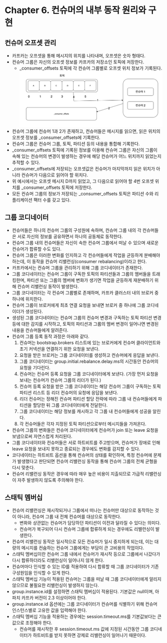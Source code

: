 # Chapter 6. 컨슈머의 내부 동작 원리와 구현

## 컨슈머 오프셋 관리
* 카프카는 오프셋을 통해 메시지의 위치를 나타내며, 오프셋은 숫자 형태다.
* 컨슈머 그룹은 자신의 오프셋 정보를 카프카의 저장소인 토픽에 저장한다.
  * _consumer_offsets 토픽에 각 컨슈머 그룹별로 오프셋 위치 정보가 기록된다.
![컨슈머 동작](consumer.png)
* 컨슈머 그룹에 컨슈머 1과 2가 존재하고, 컨슈머들은 메시지를 읽으면, 읽은 위치의 오프셋 정보를 _consumer_offsets에 기록한다.
* 컨슈머 그룹은 컨슈머 그룹, 토픽, 파티션 등의 내용을 통합해 기록한다.
* _consumer_offsets 토픽에 기록된 정보를 이용해 컨슈머 그룹은 자신의 그룹이 속해 있는 컨슈머의 변경이 발생하는 경우에 해당 컨슈머가 어느 위치까지 읽었는지 추적할 수 있다.
* _consumer_offsets에 저장되는 오프셋값은 컨슈머가 마지막까지 읽은 위치가 아니라 컨슈머가 다음으로 읽어야 할 위치다.
* 위 예시에서는 오프셋 메시지 D까지 읽었고, 그 다음으로 읽어야 할 4번 오프셋 위치를 _consumer_offsets 토픽에 저장한다.
* 모든 컨슈머 그룹의 정보가 저장되는 _consumer_offsets 토픽은 파티션 수와 리플리케이션 팩터 수를 갖고 있다.

## 그룹 코디네이터
* 컨슈머들은 하나의 컨슈머 그룹의 구성원에 속하며, 컨슈머 그룹 내의 각 컨슈머들은 서로 자신의 정보를 공유하면서 하나의 공동체로 동작한다.
* 컨슈머 그룹 내의 컨슈머들은 자신이 속한 컨슈머 그룹에서 떠날 수 있으며 새로운 컨슈머가 합류할 수도 있다.
* 컨슈머 그룹은 이러한 변화를 인지하고 각 컨슈머들에게 작업을 균등하게 분배해야 하는데, 이 동작을 컨슈머 리밸런싱(consumer rebalancing)이라고 한다.
* 카프카에서는 컨슈머 그룹을 관리하기 위해 그룹 코디네이터가 존재한다.
* 그룹 코디네이터는 컨슈머 그룹이 구독한 토픽의 파티션들과 그룹의 멤버들을 트래킹한며, 파티션 또는 그룹의 멤버에 변화가 생기면 작업을 균등하게 재분배하기 위해 컨슈머 리밸런싱 동작이 발생한다.
* 그룹 코디네이터는 각 컨슈머 그룹별로 존재하며, 카프카 클러스터 내의 브로커 중 하나에 위치한다.
* 컨슈머 그룹이 브로커에게 최초 연결 요청을 보내면 브로커 중 하나에 그룹 코디네이더가 생성된다.
* 생성된 그룹 코디네이터는 컨슈머 그룹의 컨슈머 변경과 구독하는 토픽 파티션 변경 등에 대한 감지를 시작하고, 토픽의 파티션과 그룹의 멤버 변경이 일어나면 변경된 내용을 컨슈머들에게 알려준다.
* 컨슈머 그룹 등록 동작 과정은 아래와 같다.
  1. 컨슈머는 bootstrap.brokers 리스트에 있는 브로커에게 컨슈머 클라이언트와 초기 커넥션을 연결하기 위한 요청을 보낸다.
  2. 요청을 받은 브로커는 그룹 코디네이터를 생성하고 컨슈머에게 응답을 보낸다.
  3. 그룹 코디네이터는 group.initial.rebalance.delay.ms의 시간동안 컨슈머의 요청을 기다린다.
  4. 컨슈머는 컨슈머 등록 요청을 그룹 코디네이터에게 보낸다. (가장 먼저 요청을 보내는 컨슈머가 컨슈머 그룹의 리더가 된다.)
  5. 컨슈머 등록 요청을 받은 그룹 코디네이터는 해당 컨슈머 그룹이 구독하는 토픽 파티션 리스트 등 리더 컨슈머의 요청에 응답을 보낸다.
  6. 리더 컨슈머는 정해진 컨슈머 파티션 할당 전략에 따라 그룹 내 컨슈머들에게 파티션을 할당한 뒤 그룹 코디네이터에게 전달한다.
  7. 그룹 코디네이터는 해당 정보를 캐시하고 각 그룹 내 컨슈머들에게 성공을 알린다.
  8. 각 컨슈머들은 각자 지정된 토픽 파티션으로부터 메시지들을 가져온다.
* 컨슈머 그룹의 변화들은 컨슈머 코디네이터에게 컨슈머가 join 또는 leave 요청을 보냄으로써 자연스럽게 처리된다.
* 그룹 코디네이터와 컨슈머들은 서로 하트비트를 주고받으며, 컨슈머가 장애로 인해 leave 요청을 보내지 못하고 종료되는 경우에도 변화를 감지할 수 있다.
* 코디네이터는 하트비트 옵션을 통해 컨슈머의 상태를 확인하며, 특정 컨슈머에 문제가 발생했다고 판단되면 컨슈머 리밸런싱 동작을 통해 컨슈머 그룹의 전체 균형을 다시 맞춘다.
* 컨슈머 리밸런싱 동작은 경우에 따라 매우 높은 비용이 지출되므로 가급적 리밸런싱이 자주 발생하지 않도록 주의해야 한다.

## 스태틱 멤버십
* 컨슈머 리밸런싱은 재시작되거나 그룹에서 떠나는 컨슈머만 대상으로 동작하는 것이 아니라, 컨슈머 그룹 내 전체 컨슈머를 대상으로 동작한다.
  * 변화와 상관없는 컨슈머가 담당하던 파티션이 이전과 달라질 수 있다는 의미다.
  * 컨슈머가 복구되어 다시 컨슈머 그룹에 합류하게 되는 경우에도 리밸런싱이 발생한다.
* 컨슈머 리밸런싱 동작은 일시적으로 모든 컨슈머가 일시 중지하게 되는데, 이는 대량의 메시지를 컨슘하는 컨슈머 그룹에게는 부담이 큰 고비용의 작업이다.
* 스태틱 멤버십이란 컨슈머 그룹 내에서 컨슈머가 재시작 등으로 그룹에서 나갔다가 다시 합류하더라도 리밸런싱이 일어나지 않게 한다.
* 컨슈머마다 인식할 수 있는 ID를 적용하여 다시 합류할 때 그룹 코디네이터가 기존 구성원임을 인식할 수 있게 한다.
* 스태틱 멤버십 기능이 적용된 컨슈머는 그룹을 떠날 때 그룹 코디네이터에게 알리지 않으므로 불필요한 리밸런싱이 발생하지 않는다.
* group.instance.id를 설정하면 스태틱 멤버십이 적용된다. 기본값은 null이며, 아파치 카프카 버전이 2.3 이상이어야 한다.
* group.instance.id 옵션에는 그룹 코디네이터가 컨슈머를 식별하기 위해 컨슈머 인스턴스별로 고유한 값을 입력해야 한다.
* 스태틱 멤버십 기능을 적용하는 경우에는 session.timeout.ms를 기본값보다는 큰 값으로 조정해야 한다.
  * 컨슈머를 재시작한 후 session.timeout.ms 값에 지정된 시간동안 그룹 코디네이터가 하트비트를 받지 못하면 강제로 리밸런싱이 일어나기 때문이다.

